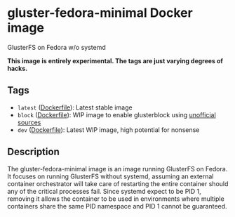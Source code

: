 # gluster-fedora-minimal Docker image

GlusterFS on Fedora w/o systemd

**This image is entirely experimental. The tags are just varying degrees of hacks.**

## Tags

* `latest` ([Dockerfile](https://github.com/jarrpa/gluster-containers/tree/fedora-minimal/Fedora-minimal)):
  Latest stable image
* `block` ([Dockerfile](https://github.com/jarrpa/gluster-containers/tree/fedora-minimal-block/Fedora-minimal)):
  WIP image to enable glusterblock using [unofficial sources](https://copr.fedorainfracloud.org/coprs/jarrpa/gluster-block/)
* `dev` ([Dockerfile](https://github.com/jarrpa/gluster-containers/tree/fedora-minimal-dev/Fedora-minimal)):
  Latest WIP image, high potential for nonsense

## Description

The gluster-fedora-minimal image is an image running GlusterFS on Fedora. It focuses on running GlusterFS without systemd, assuming an external container orchestrator will take care of restarting the entire container should any of the critical processes fail. Since systemd expect to be PID 1, removing it allows the container to be used in environments where multiple containers share the same PID namespace and PID 1 cannot be guaranteed.
